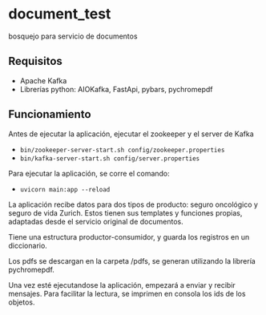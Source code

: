 # document_test
bosquejo para servicio de documentos

## Requisitos
- Apache Kafka
- Librerías python: AIOKafka, FastApi, pybars, pychromepdf

## Funcionamiento
Antes de ejecutar la aplicación, ejecutar el zookeeper y el server de Kafka
- `bin/zookeeper-server-start.sh config/zookeeper.properties`
- `bin/kafka-server-start.sh config/server.properties`

Para ejecutar la aplicación, se corre el comando:
- `uvicorn main:app --reload`

La aplicación recibe datos para dos tipos de producto: seguro oncológico y seguro de vida Zurich. Estos tienen sus templates y funciones propias, adaptadas desde el servicio original de documentos. 

Tiene una estructura productor-consumidor, y guarda los registros en un diccionario. 

Los pdfs se descargan en la carpeta /pdfs, se generan utilizando la librería pychromepdf. 

Una vez esté ejecutandose la aplicación, empezará a enviar y recibir mensajes. Para facilitar la lectura, se imprimen en consola los ids de los objetos.




